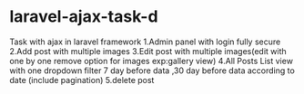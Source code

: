 # laravel-ajax-task-d
Task with ajax in laravel framework  1.Admin panel with login fully secure  2.Add post with multiple images  3.Edit post with multiple images(edit with one by one remove option for images exp:gallery view)  4.All Posts List view with one dropdown filter 7 day before data ,30 day before data according to date (include pagination)  5.delete post
